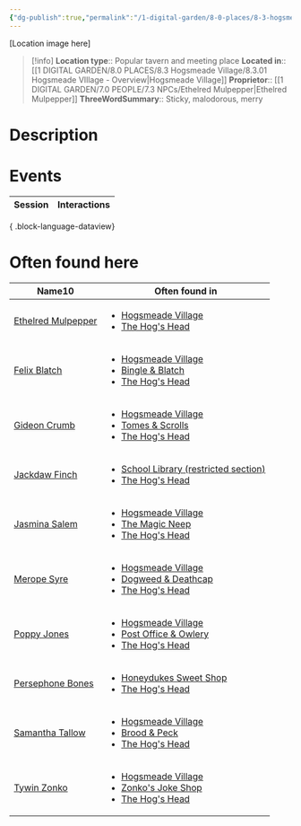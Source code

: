 ```yaml
---
{"dg-publish":true,"permalink":"/1-digital-garden/8-0-places/8-3-hogsmeade-village/8-3-06-the-hog-s-head/","tags":["#place","#hogsmeade","#tavern"]}
---
```


[Location image here]
>[!info]
>**Location type**::  Popular tavern and meeting place
>**Located in**:: [[1 DIGITAL GARDEN/8.0 PLACES/8.3 Hogsmeade Village/8.3.01 Hogsmeade VIllage - Overview\|Hogsmeade Village]]
>**Proprietor**:: [[1 DIGITAL GARDEN/7.0 PEOPLE/7.3 NPCs/Ethelred Mulpepper\|Ethelred Mulpepper]]
>**ThreeWordSummary**:: Sticky, malodorous, merry

# Description


# Events

| Session | Interactions |
| ------- | ------------ |

{ .block-language-dataview}

# Often found here

<div><table class="dataview table-view-table"><thead class="table-view-thead"><tr class="table-view-tr-header"><th class="table-view-th"><span>Name</span><span class="dataview small-text">10</span></th><th class="table-view-th"><span>Often found in</span></th></tr></thead><tbody class="table-view-tbody"><tr><td><span><a data-tooltip-position="top" aria-label="1 DIGITAL GARDEN/7.0 PEOPLE/7.3 NPCs/Ethelred Mulpepper.md" data-href="1 DIGITAL GARDEN/7.0 PEOPLE/7.3 NPCs/Ethelred Mulpepper.md" href="1 DIGITAL GARDEN/7.0 PEOPLE/7.3 NPCs/Ethelred Mulpepper.md" class="internal-link" target="_blank" rel="noopener nofollow">Ethelred Mulpepper</a></span></td><td><ul class="dataview dataview-ul dataview-result-list-ul"><li class="dataview-result-list-li"><span><a data-tooltip-position="top" aria-label="1 DIGITAL GARDEN/8.0 PLACES/8.3 Hogsmeade Village/8.3.01 Hogsmeade VIllage - Overview.md" data-href="1 DIGITAL GARDEN/8.0 PLACES/8.3 Hogsmeade Village/8.3.01 Hogsmeade VIllage - Overview.md" href="1 DIGITAL GARDEN/8.0 PLACES/8.3 Hogsmeade Village/8.3.01 Hogsmeade VIllage - Overview.md" class="internal-link" target="_blank" rel="noopener nofollow">Hogsmeade Village</a></span></li><li class="dataview-result-list-li"><span><a data-tooltip-position="top" aria-label="1 DIGITAL GARDEN/8.0 PLACES/8.3 Hogsmeade Village/8.3.06 The Hog's Head.md" data-href="1 DIGITAL GARDEN/8.0 PLACES/8.3 Hogsmeade Village/8.3.06 The Hog's Head.md" href="1 DIGITAL GARDEN/8.0 PLACES/8.3 Hogsmeade Village/8.3.06 The Hog's Head.md" class="internal-link" target="_blank" rel="noopener nofollow">The Hog's Head</a></span></li></ul></td></tr><tr><td><span><a data-tooltip-position="top" aria-label="1 DIGITAL GARDEN/7.0 PEOPLE/7.3 NPCs/Felix Blatch.md" data-href="1 DIGITAL GARDEN/7.0 PEOPLE/7.3 NPCs/Felix Blatch.md" href="1 DIGITAL GARDEN/7.0 PEOPLE/7.3 NPCs/Felix Blatch.md" class="internal-link" target="_blank" rel="noopener nofollow">Felix Blatch</a></span></td><td><ul class="dataview dataview-ul dataview-result-list-ul"><li class="dataview-result-list-li"><span><a data-tooltip-position="top" aria-label="1 DIGITAL GARDEN/8.0 PLACES/8.3 Hogsmeade Village/8.3.01 Hogsmeade VIllage - Overview.md" data-href="1 DIGITAL GARDEN/8.0 PLACES/8.3 Hogsmeade Village/8.3.01 Hogsmeade VIllage - Overview.md" href="1 DIGITAL GARDEN/8.0 PLACES/8.3 Hogsmeade Village/8.3.01 Hogsmeade VIllage - Overview.md" class="internal-link" target="_blank" rel="noopener nofollow">Hogsmeade Village</a></span></li><li class="dataview-result-list-li"><span><a data-tooltip-position="top" aria-label="1 DIGITAL GARDEN/8.0 PLACES/8.3 Hogsmeade Village/8.3.09 Bingle &amp; Blatch.md" data-href="1 DIGITAL GARDEN/8.0 PLACES/8.3 Hogsmeade Village/8.3.09 Bingle &amp; Blatch.md" href="1 DIGITAL GARDEN/8.0 PLACES/8.3 Hogsmeade Village/8.3.09 Bingle &amp; Blatch.md" class="internal-link" target="_blank" rel="noopener nofollow">Bingle &amp; Blatch</a></span></li><li class="dataview-result-list-li"><span><a data-tooltip-position="top" aria-label="1 DIGITAL GARDEN/8.0 PLACES/8.3 Hogsmeade Village/8.3.06 The Hog's Head.md" data-href="1 DIGITAL GARDEN/8.0 PLACES/8.3 Hogsmeade Village/8.3.06 The Hog's Head.md" href="1 DIGITAL GARDEN/8.0 PLACES/8.3 Hogsmeade Village/8.3.06 The Hog's Head.md" class="internal-link" target="_blank" rel="noopener nofollow">The Hog's Head</a></span></li></ul></td></tr><tr><td><span><a data-tooltip-position="top" aria-label="1 DIGITAL GARDEN/7.0 PEOPLE/7.3 NPCs/Gideon Crumb.md" data-href="1 DIGITAL GARDEN/7.0 PEOPLE/7.3 NPCs/Gideon Crumb.md" href="1 DIGITAL GARDEN/7.0 PEOPLE/7.3 NPCs/Gideon Crumb.md" class="internal-link" target="_blank" rel="noopener nofollow">Gideon Crumb</a></span></td><td><ul class="dataview dataview-ul dataview-result-list-ul"><li class="dataview-result-list-li"><span><a data-tooltip-position="top" aria-label="1 DIGITAL GARDEN/8.0 PLACES/8.3 Hogsmeade Village/8.3.01 Hogsmeade VIllage - Overview.md" data-href="1 DIGITAL GARDEN/8.0 PLACES/8.3 Hogsmeade Village/8.3.01 Hogsmeade VIllage - Overview.md" href="1 DIGITAL GARDEN/8.0 PLACES/8.3 Hogsmeade Village/8.3.01 Hogsmeade VIllage - Overview.md" class="internal-link" target="_blank" rel="noopener nofollow">Hogsmeade Village</a></span></li><li class="dataview-result-list-li"><span><a data-tooltip-position="top" aria-label="1 DIGITAL GARDEN/8.0 PLACES/8.3 Hogsmeade Village/8.3.02 Tomes &amp; Scrolls.md" data-href="1 DIGITAL GARDEN/8.0 PLACES/8.3 Hogsmeade Village/8.3.02 Tomes &amp; Scrolls.md" href="1 DIGITAL GARDEN/8.0 PLACES/8.3 Hogsmeade Village/8.3.02 Tomes &amp; Scrolls.md" class="internal-link" target="_blank" rel="noopener nofollow">Tomes &amp; Scrolls</a></span></li><li class="dataview-result-list-li"><span><a data-tooltip-position="top" aria-label="1 DIGITAL GARDEN/8.0 PLACES/8.3 Hogsmeade Village/8.3.06 The Hog's Head.md" data-href="1 DIGITAL GARDEN/8.0 PLACES/8.3 Hogsmeade Village/8.3.06 The Hog's Head.md" href="1 DIGITAL GARDEN/8.0 PLACES/8.3 Hogsmeade Village/8.3.06 The Hog's Head.md" class="internal-link" target="_blank" rel="noopener nofollow">The Hog's Head</a></span></li></ul></td></tr><tr><td><span><a data-tooltip-position="top" aria-label="1 DIGITAL GARDEN/7.0 PEOPLE/7.3 NPCs/Jackdaw Finch.md" data-href="1 DIGITAL GARDEN/7.0 PEOPLE/7.3 NPCs/Jackdaw Finch.md" href="1 DIGITAL GARDEN/7.0 PEOPLE/7.3 NPCs/Jackdaw Finch.md" class="internal-link" target="_blank" rel="noopener nofollow">Jackdaw Finch</a></span></td><td><ul class="dataview dataview-ul dataview-result-list-ul"><li class="dataview-result-list-li"><span><a data-tooltip-position="top" aria-label="1 DIGITAL GARDEN/8.0 PLACES/8.2 Hogwarts School/8.4.03.2 School Library - Restricted Section.md" data-href="1 DIGITAL GARDEN/8.0 PLACES/8.2 Hogwarts School/8.4.03.2 School Library - Restricted Section.md" href="1 DIGITAL GARDEN/8.0 PLACES/8.2 Hogwarts School/8.4.03.2 School Library - Restricted Section.md" class="internal-link" target="_blank" rel="noopener nofollow">School Library (restricted section)</a></span></li><li class="dataview-result-list-li"><span><a data-tooltip-position="top" aria-label="1 DIGITAL GARDEN/8.0 PLACES/8.3 Hogsmeade Village/8.3.06 The Hog's Head.md" data-href="1 DIGITAL GARDEN/8.0 PLACES/8.3 Hogsmeade Village/8.3.06 The Hog's Head.md" href="1 DIGITAL GARDEN/8.0 PLACES/8.3 Hogsmeade Village/8.3.06 The Hog's Head.md" class="internal-link" target="_blank" rel="noopener nofollow">The Hog's Head</a></span></li></ul></td></tr><tr><td><span><a data-tooltip-position="top" aria-label="1 DIGITAL GARDEN/7.0 PEOPLE/7.3 NPCs/Jasmina Salem.md" data-href="1 DIGITAL GARDEN/7.0 PEOPLE/7.3 NPCs/Jasmina Salem.md" href="1 DIGITAL GARDEN/7.0 PEOPLE/7.3 NPCs/Jasmina Salem.md" class="internal-link" target="_blank" rel="noopener nofollow">Jasmina Salem</a></span></td><td><ul class="dataview dataview-ul dataview-result-list-ul"><li class="dataview-result-list-li"><span><a data-tooltip-position="top" aria-label="1 DIGITAL GARDEN/8.0 PLACES/8.3 Hogsmeade Village/8.3.01 Hogsmeade VIllage - Overview.md" data-href="1 DIGITAL GARDEN/8.0 PLACES/8.3 Hogsmeade Village/8.3.01 Hogsmeade VIllage - Overview.md" href="1 DIGITAL GARDEN/8.0 PLACES/8.3 Hogsmeade Village/8.3.01 Hogsmeade VIllage - Overview.md" class="internal-link" target="_blank" rel="noopener nofollow">Hogsmeade Village</a></span></li><li class="dataview-result-list-li"><span><a data-tooltip-position="top" aria-label="1 DIGITAL GARDEN/8.0 PLACES/8.3 Hogsmeade Village/8.3.24 The Magic Neep.md" data-href="1 DIGITAL GARDEN/8.0 PLACES/8.3 Hogsmeade Village/8.3.24 The Magic Neep.md" href="1 DIGITAL GARDEN/8.0 PLACES/8.3 Hogsmeade Village/8.3.24 The Magic Neep.md" class="internal-link" target="_blank" rel="noopener nofollow">The Magic Neep</a></span></li><li class="dataview-result-list-li"><span><a data-tooltip-position="top" aria-label="1 DIGITAL GARDEN/8.0 PLACES/8.3 Hogsmeade Village/8.3.06 The Hog's Head.md" data-href="1 DIGITAL GARDEN/8.0 PLACES/8.3 Hogsmeade Village/8.3.06 The Hog's Head.md" href="1 DIGITAL GARDEN/8.0 PLACES/8.3 Hogsmeade Village/8.3.06 The Hog's Head.md" class="internal-link" target="_blank" rel="noopener nofollow">The Hog's Head</a></span></li></ul></td></tr><tr><td><span><a data-tooltip-position="top" aria-label="1 DIGITAL GARDEN/7.0 PEOPLE/7.3 NPCs/Merope Syre.md" data-href="1 DIGITAL GARDEN/7.0 PEOPLE/7.3 NPCs/Merope Syre.md" href="1 DIGITAL GARDEN/7.0 PEOPLE/7.3 NPCs/Merope Syre.md" class="internal-link" target="_blank" rel="noopener nofollow">Merope Syre</a></span></td><td><ul class="dataview dataview-ul dataview-result-list-ul"><li class="dataview-result-list-li"><span><a data-tooltip-position="top" aria-label="1 DIGITAL GARDEN/8.0 PLACES/8.3 Hogsmeade Village/8.3.01 Hogsmeade VIllage - Overview.md" data-href="1 DIGITAL GARDEN/8.0 PLACES/8.3 Hogsmeade Village/8.3.01 Hogsmeade VIllage - Overview.md" href="1 DIGITAL GARDEN/8.0 PLACES/8.3 Hogsmeade Village/8.3.01 Hogsmeade VIllage - Overview.md" class="internal-link" target="_blank" rel="noopener nofollow">Hogsmeade Village</a></span></li><li class="dataview-result-list-li"><span><a data-tooltip-position="top" aria-label="1 DIGITAL GARDEN/8.0 PLACES/8.3 Hogsmeade Village/8.3.22 Dogweed &amp; Deathcap.md" data-href="1 DIGITAL GARDEN/8.0 PLACES/8.3 Hogsmeade Village/8.3.22 Dogweed &amp; Deathcap.md" href="1 DIGITAL GARDEN/8.0 PLACES/8.3 Hogsmeade Village/8.3.22 Dogweed &amp; Deathcap.md" class="internal-link" target="_blank" rel="noopener nofollow">Dogweed &amp; Deathcap</a></span></li><li class="dataview-result-list-li"><span><a data-tooltip-position="top" aria-label="1 DIGITAL GARDEN/8.0 PLACES/8.3 Hogsmeade Village/8.3.06 The Hog's Head.md" data-href="1 DIGITAL GARDEN/8.0 PLACES/8.3 Hogsmeade Village/8.3.06 The Hog's Head.md" href="1 DIGITAL GARDEN/8.0 PLACES/8.3 Hogsmeade Village/8.3.06 The Hog's Head.md" class="internal-link" target="_blank" rel="noopener nofollow">The Hog's Head</a></span></li></ul></td></tr><tr><td><span><a data-tooltip-position="top" aria-label="1 DIGITAL GARDEN/7.0 PEOPLE/7.3 NPCs/Poppy Jones.md" data-href="1 DIGITAL GARDEN/7.0 PEOPLE/7.3 NPCs/Poppy Jones.md" href="1 DIGITAL GARDEN/7.0 PEOPLE/7.3 NPCs/Poppy Jones.md" class="internal-link" target="_blank" rel="noopener nofollow">Poppy Jones</a></span></td><td><ul class="dataview dataview-ul dataview-result-list-ul"><li class="dataview-result-list-li"><span><a data-tooltip-position="top" aria-label="1 DIGITAL GARDEN/8.0 PLACES/8.3 Hogsmeade Village/8.3.01 Hogsmeade VIllage - Overview.md" data-href="1 DIGITAL GARDEN/8.0 PLACES/8.3 Hogsmeade Village/8.3.01 Hogsmeade VIllage - Overview.md" href="1 DIGITAL GARDEN/8.0 PLACES/8.3 Hogsmeade Village/8.3.01 Hogsmeade VIllage - Overview.md" class="internal-link" target="_blank" rel="noopener nofollow">Hogsmeade Village</a></span></li><li class="dataview-result-list-li"><span><a data-tooltip-position="top" aria-label="1 DIGITAL GARDEN/8.0 PLACES/8.3 Hogsmeade Village/8.3.18 Hogsmeade Post Office &amp; Owlery.md" data-href="1 DIGITAL GARDEN/8.0 PLACES/8.3 Hogsmeade Village/8.3.18 Hogsmeade Post Office &amp; Owlery.md" href="1 DIGITAL GARDEN/8.0 PLACES/8.3 Hogsmeade Village/8.3.18 Hogsmeade Post Office &amp; Owlery.md" class="internal-link" target="_blank" rel="noopener nofollow">Post Office &amp; Owlery</a></span></li><li class="dataview-result-list-li"><span><a data-tooltip-position="top" aria-label="1 DIGITAL GARDEN/8.0 PLACES/8.3 Hogsmeade Village/8.3.06 The Hog's Head.md" data-href="1 DIGITAL GARDEN/8.0 PLACES/8.3 Hogsmeade Village/8.3.06 The Hog's Head.md" href="1 DIGITAL GARDEN/8.0 PLACES/8.3 Hogsmeade Village/8.3.06 The Hog's Head.md" class="internal-link" target="_blank" rel="noopener nofollow">The Hog's Head</a></span></li></ul></td></tr><tr><td><span><a data-tooltip-position="top" aria-label="1 DIGITAL GARDEN/7.0 PEOPLE/7.3 NPCs/Persephone Bones.md" data-href="1 DIGITAL GARDEN/7.0 PEOPLE/7.3 NPCs/Persephone Bones.md" href="1 DIGITAL GARDEN/7.0 PEOPLE/7.3 NPCs/Persephone Bones.md" class="internal-link" target="_blank" rel="noopener nofollow">Persephone Bones</a></span></td><td><ul class="dataview dataview-ul dataview-result-list-ul"><li class="dataview-result-list-li"><span><a data-tooltip-position="top" aria-label="1 DIGITAL GARDEN/8.0 PLACES/8.3 Hogsmeade Village/8.3.20 Honeydukes Sweet Shop.md" data-href="1 DIGITAL GARDEN/8.0 PLACES/8.3 Hogsmeade Village/8.3.20 Honeydukes Sweet Shop.md" href="1 DIGITAL GARDEN/8.0 PLACES/8.3 Hogsmeade Village/8.3.20 Honeydukes Sweet Shop.md" class="internal-link" target="_blank" rel="noopener nofollow">Honeydukes Sweet Shop</a></span></li><li class="dataview-result-list-li"><span><a data-tooltip-position="top" aria-label="1 DIGITAL GARDEN/8.0 PLACES/8.3 Hogsmeade Village/8.3.06 The Hog's Head.md" data-href="1 DIGITAL GARDEN/8.0 PLACES/8.3 Hogsmeade Village/8.3.06 The Hog's Head.md" href="1 DIGITAL GARDEN/8.0 PLACES/8.3 Hogsmeade Village/8.3.06 The Hog's Head.md" class="internal-link" target="_blank" rel="noopener nofollow">The Hog's Head</a></span></li></ul></td></tr><tr><td><span><a data-tooltip-position="top" aria-label="1 DIGITAL GARDEN/7.0 PEOPLE/7.3 NPCs/Samantha Tallow.md" data-href="1 DIGITAL GARDEN/7.0 PEOPLE/7.3 NPCs/Samantha Tallow.md" href="1 DIGITAL GARDEN/7.0 PEOPLE/7.3 NPCs/Samantha Tallow.md" class="internal-link" target="_blank" rel="noopener nofollow">Samantha Tallow</a></span></td><td><ul class="dataview dataview-ul dataview-result-list-ul"><li class="dataview-result-list-li"><span><a data-tooltip-position="top" aria-label="1 DIGITAL GARDEN/8.0 PLACES/8.3 Hogsmeade Village/8.3.01 Hogsmeade VIllage - Overview.md" data-href="1 DIGITAL GARDEN/8.0 PLACES/8.3 Hogsmeade Village/8.3.01 Hogsmeade VIllage - Overview.md" href="1 DIGITAL GARDEN/8.0 PLACES/8.3 Hogsmeade Village/8.3.01 Hogsmeade VIllage - Overview.md" class="internal-link" target="_blank" rel="noopener nofollow">Hogsmeade Village</a></span></li><li class="dataview-result-list-li"><span><a data-tooltip-position="top" aria-label="1 DIGITAL GARDEN/8.0 PLACES/8.3 Hogsmeade Village/8.3.21 Brood &amp; Peck.md" data-href="1 DIGITAL GARDEN/8.0 PLACES/8.3 Hogsmeade Village/8.3.21 Brood &amp; Peck.md" href="1 DIGITAL GARDEN/8.0 PLACES/8.3 Hogsmeade Village/8.3.21 Brood &amp; Peck.md" class="internal-link" target="_blank" rel="noopener nofollow">Brood &amp; Peck</a></span></li><li class="dataview-result-list-li"><span><a data-tooltip-position="top" aria-label="1 DIGITAL GARDEN/8.0 PLACES/8.3 Hogsmeade Village/8.3.06 The Hog's Head.md" data-href="1 DIGITAL GARDEN/8.0 PLACES/8.3 Hogsmeade Village/8.3.06 The Hog's Head.md" href="1 DIGITAL GARDEN/8.0 PLACES/8.3 Hogsmeade Village/8.3.06 The Hog's Head.md" class="internal-link" target="_blank" rel="noopener nofollow">The Hog's Head</a></span></li></ul></td></tr><tr><td><span><a data-tooltip-position="top" aria-label="1 DIGITAL GARDEN/7.0 PEOPLE/7.3 NPCs/Tywin Zonko.md" data-href="1 DIGITAL GARDEN/7.0 PEOPLE/7.3 NPCs/Tywin Zonko.md" href="1 DIGITAL GARDEN/7.0 PEOPLE/7.3 NPCs/Tywin Zonko.md" class="internal-link" target="_blank" rel="noopener nofollow">Tywin Zonko</a></span></td><td><ul class="dataview dataview-ul dataview-result-list-ul"><li class="dataview-result-list-li"><span><a data-tooltip-position="top" aria-label="1 DIGITAL GARDEN/8.0 PLACES/8.3 Hogsmeade Village/8.3.01 Hogsmeade VIllage - Overview.md" data-href="1 DIGITAL GARDEN/8.0 PLACES/8.3 Hogsmeade Village/8.3.01 Hogsmeade VIllage - Overview.md" href="1 DIGITAL GARDEN/8.0 PLACES/8.3 Hogsmeade Village/8.3.01 Hogsmeade VIllage - Overview.md" class="internal-link" target="_blank" rel="noopener nofollow">Hogsmeade Village</a></span></li><li class="dataview-result-list-li"><span><a data-tooltip-position="top" aria-label="1 DIGITAL GARDEN/8.0 PLACES/8.3 Hogsmeade Village/8.3.12 Zonko's Joke Shop.md" data-href="1 DIGITAL GARDEN/8.0 PLACES/8.3 Hogsmeade Village/8.3.12 Zonko's Joke Shop.md" href="1 DIGITAL GARDEN/8.0 PLACES/8.3 Hogsmeade Village/8.3.12 Zonko's Joke Shop.md" class="internal-link" target="_blank" rel="noopener nofollow">Zonko's Joke Shop</a></span></li><li class="dataview-result-list-li"><span><a data-tooltip-position="top" aria-label="1 DIGITAL GARDEN/8.0 PLACES/8.3 Hogsmeade Village/8.3.06 The Hog's Head.md" data-href="1 DIGITAL GARDEN/8.0 PLACES/8.3 Hogsmeade Village/8.3.06 The Hog's Head.md" href="1 DIGITAL GARDEN/8.0 PLACES/8.3 Hogsmeade Village/8.3.06 The Hog's Head.md" class="internal-link" target="_blank" rel="noopener nofollow">The Hog's Head</a></span></li></ul></td></tr></tbody></table></div>